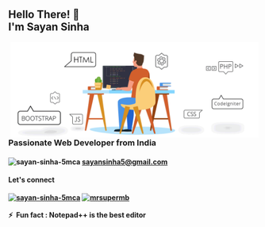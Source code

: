 <h2 align="left">Hello There! 👋 <br />I'm Sayan Sinha</h2>
<img align="right" src="images/website.gif" width="500" />

<h3 align="left">
  Passionate Web Developer from India
</h3>

<h4 align="left">
   <img src="https://cdn.jsdelivr.net/npm/simple-icons@3.0.1/icons/gmail.svg" alt="sayan-sinha-5mca" height="14" width="20" />
  <a href="mailto:sayansinha5@gmail.com">
  sayansinha5@gmail.com</a>
 </h4>

<h4 align="left">
  Let's connect<br /><br />
<a href="https://linkedin.com/in/sayan-sinha-5mca" target="blank"><img align="center" src="https://cdn.jsdelivr.net/npm/simple-icons@3.0.1/icons/linkedin.svg" alt="sayan-sinha-5mca" height="30" width="40" /></a>
<a href="https://instagram.com/mrsupermb" target="blank"><img align="center" src="https://cdn.jsdelivr.net/npm/simple-icons@3.0.1/icons/instagram.svg" alt="mrsupermb" height="30" width="40" /></a>
  <br /><br />
⚡ &nbsp;Fun fact : Notepad++ is the best editor<br />
</h4>
